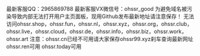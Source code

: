 最新客服QQ：2965869788
最新客服VX微信号：ohssr_good
为避免域名被污染导致内部无法打开用户主页面板，现用Github发布最新地址请注意保存！
无法访问ohssr.shop，ohssr.fun，ohssr.nl，ohssr.xyz，ohssr.org，ohssr.club，ohssr.live，ohssr.cloud，ohssr.de，ohssr.info，ohssr.biz，ohssr.work， ohssr.art
注意：ohssr.cn已经不可用请大家保存ohssr99.xyz刹车查询最新网址
ohssr.ren可用
ohssr.today可用
